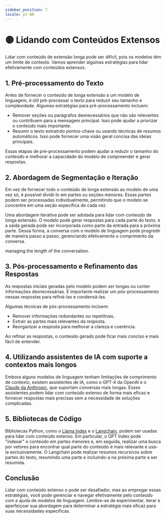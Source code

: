 ```yaml
---
sidebar_position: 7
locale: pt-BR
---
```


# 🟡 Lidando com Conteúdos Extensos

Lidar com conteúdo de extensão longa pode ser difícil, pois os modelos têm um limite de contexto. Vamos aprender algumas estratégias para lidar efetivamente com conteúdos extensos.

## 1. Pré-processamento do Texto

Antes de fornecer o conteúdo de longa extensão a um modelo de linguagem, é útil pré-processar o texto para reduzir seu tamanho e complexidade. Algumas estratégias para pré-processamento incluem:

- Remover seções ou parágrafos desnecessários que não são relevantes ou contribuem para a mensagem principal. Isso pode ajudar a priorizar o conteúdo mais importante.
- Resumir o texto extraindo pontos-chave ou usando técnicas de resumos automáticos. Isso pode fornecer uma visão geral concisa das ideias principais.

Essas etapas de pré-processamento podem ajudar a reduzir o tamanho do conteúdo e melhorar a capacidade do modelo de compreender e gerar respostas.

## 2. Abordagem de Segmentação e Iteração
Em vez de fornecer todo o conteúdo de longa extensão ao modelo de uma vez só, é possível dividi-lo em partes ou seções menores. Essas partes podem ser processadas individualmente, permitindo que o modelo se concentre em uma seção específica de cada vez.

Uma abordagem iterativa pode ser adotada para lidar com conteúdo de longa extensão. O modelo pode gerar respostas para cada parte do texto, e a saída gerada pode ser incorporada como parte da entrada para a próxima parte. Dessa forma, a conversa com o modelo de linguagem pode progredir de maneira passo a passo, gerenciando efetivamente o comprimento da conversa.

managing the length of the conversation.

## 3. Pós-processamento e Refinamento das Respostas
As respostas iniciais geradas pelo modelo podem ser longas ou conter informações desnecessárias. É importante realizar um pós-processamento nessas respostas para refiná-las e condensá-las.

Algumas técnicas de pós-processamento incluem:

- Remover informações redundantes ou repetitivas.
- Extrair as partes mais relevantes da resposta.
- Reorganizar a resposta para melhorar a clareza e coerência.

Ao refinar as respostas, o conteúdo gerado pode ficar mais conciso e mais fácil de entender.


## 4.  Utilizando assistentes de IA com suporte a contextos mais longos
Embora alguns modelos de linguagem tenham limitações de comprimento de contexto, existem assistentes de IA, como o GPT-4 da OpenAI e o [Claude da Anthropic](https://www.anthropic.com/index/100k-context-windows), que suportam conversas mais longas. Esses assistentes podem lidar com conteúdo extenso de forma mais eficaz e fornecer respostas mais precisas sem a necessidade de soluções complicadas.


## 5. Bibliotecas de Código
Bibliotecas Python, como o [Llama Index](https://github.com/jerryjliu/llama_index) e o [Langchain](https://github.com/langchain-ai/langchain), podem ser usadas para lidar com conteúdo extenso. Em particular, o GPT Index pode "indexar" o conteúdo em partes menores e, em seguida, realizar uma busca por vetores para encontrar qual parte do conteúdo é mais relevante e usá-la exclusivamente. O Langchain pode realizar resumos recursivos sobre partes do texto, resumindo uma parte e incluindo-a na próxima parte a ser resumida.


## Conclusão

Lidar com conteúdo extenso o pode ser desafiador, mas ao empregar essas estratégias, você pode gerenciar e navegar efetivamente pelo conteúdo com a ajuda de modelos de linguagem. Lembre-se de experimentar, iterar e aperfeiçoar sua abordagem para determinar a estratégia mais eficaz para suas necessidades específicas.




